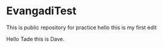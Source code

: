 # EvangadiTest

This is public repository for practice
hello this is my first edit

Hello Tade this is Dave. 
